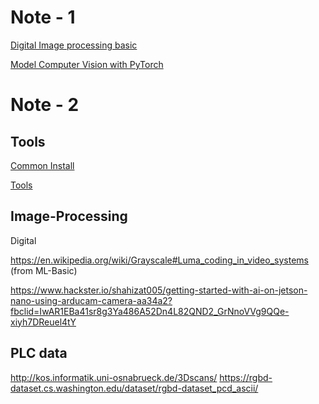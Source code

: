 # Note - 1

[Digital Image processing basic](https://github.com/lacie-life/Jellyfish-with-ComputerVision/tree/master/Theory/DIP)

[Model Computer Vision with PyTorch](https://github.com/lacie-life/Jellyfish-with-ComputerVision/tree/master/Theory/Modern-ComputerVision-with-Pytorch)

# Note - 2

## Tools

[Common Install](https://github.com/lacie-life/robot_perception_utils)

[Tools](https://github.com/lacie-life/ComputerVisionTools)

## Image-Processing
Digital 

https://en.wikipedia.org/wiki/Grayscale#Luma_coding_in_video_systems (from ML-Basic)

https://www.hackster.io/shahizat005/getting-started-with-ai-on-jetson-nano-using-arducam-camera-aa34a2?fbclid=IwAR1EBa41sr8g3Ya486A52Dn4L82QND2_GrNnoVVg9QQe-xiyh7DReuel4tY

## PLC data
http://kos.informatik.uni-osnabrueck.de/3Dscans/
https://rgbd-dataset.cs.washington.edu/dataset/rgbd-dataset_pcd_ascii/
